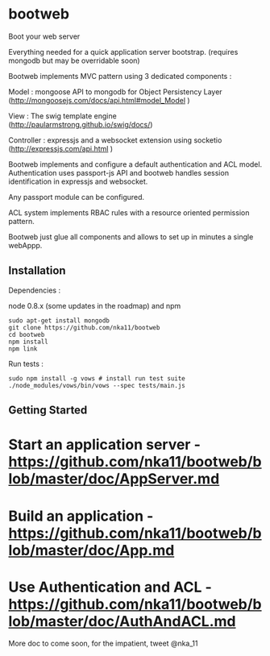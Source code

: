 bootweb
=======

Boot your web server

Everything needed for a quick application server bootstrap.
(requires mongodb but may be overridable soon)

Bootweb implements MVC pattern using 3 dedicated components :

Model : mongoose API to mongodb for Object Persistency Layer (http://mongoosejs.com/docs/api.html#model_Model )

View : The swig template engine (http://paularmstrong.github.io/swig/docs/)

Controller : expressjs and a websocket extension using socketio (http://expressjs.com/api.html )

Bootweb implements and configure a default authentication and ACL model.
Authentication uses passport-js API and bootweb handles session identification
in expressjs and websocket.

Any passport module can be configured.

ACL system implements RBAC rules with a resource oriented permission pattern.

Bootweb just glue all components and allows to set up in minutes a single webAppp.

Installation
------------

Dependencies :

node 0.8.x (some updates in the roadmap) and npm

    sudo apt-get install mongodb
    git clone https://github.com/nka11/bootweb
    cd bootweb
    npm install
    npm link

Run tests :

    sudo npm install -g vows # install run test suite
    ./node_modules/vows/bin/vows --spec tests/main.js
    
Getting Started
---------------

# Start an application server - https://github.com/nka11/bootweb/blob/master/doc/AppServer.md
# Build an application - https://github.com/nka11/bootweb/blob/master/doc/App.md
# Use Authentication and ACL - https://github.com/nka11/bootweb/blob/master/doc/AuthAndACL.md


More doc to come soon, for the impatient, tweet @nka_11